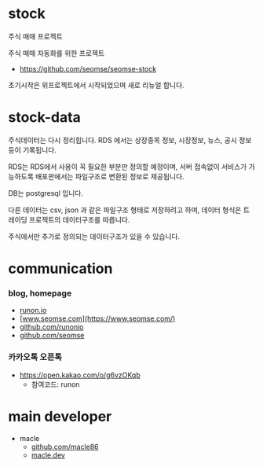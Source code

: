 # stock
주식 매매 프로젝트

주식 매매 자동화를 위한 프로젝트

- https://github.com/seomse/seomse-stock

초기시작은 위프로젝트에서 시작되었으며 새로 리뉴얼 합니다.

# stock-data

주식데이터는 다시 정리힙니다. RDS 에서는 상장종목 정보, 시장정보, 뉴스, 공시 정보등이 기록됩니다. 

RDS는 RDS에서 사용이 꼭 필요한 부분만 정의할 예정이며, 서버 접속없이 서비스가 가능하도록 배포판에서는 파일구조로 변환된 정보로 제공됩니다. 

DB는 postgresql 입니다.

다른 데이터는 csv, json 과 같은 파일구조 형태로 저장하려고 하며, 데이터 형식은 트레이딩 프로젝트의 데이터구조를 따릅니다.

주식에서만 추가로 정의되는 데이터구조가 있을 수 있습니다.


# communication
### blog, homepage
- [runon.io](https://runon.io)
- [www.seomse.com](https://www.seomse.com/)
- [github.com/runonio](https://github.com/runonio)
- [github.com/seomse](https://github.com/seomse)

### 카카오톡 오픈톡
 - https://open.kakao.com/o/g6vzOKqb
     - 참여코드: runon
 
# main developer
 - macle
    -  [github.com/macle86](https://github.com/macle86)
    -  [macle.dev](https://macle.dev)